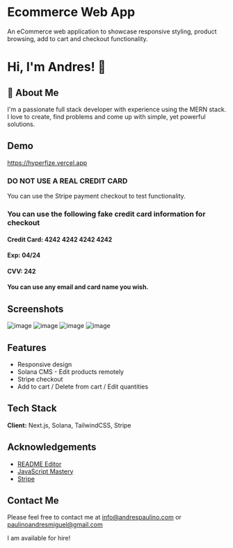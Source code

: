 
# Ecommerce Web App

An eCommerce web application to showcase responsive styling, product browsing, add to cart and checkout functionality. 

# Hi, I'm Andres! 👋


## 🚀 About Me
I'm a passionate full stack developer with experience using the MERN stack. I love to create, find problems and come up with simple, yet powerful solutions.


## Demo

https://hyperfize.vercel.app


### DO NOT USE A REAL CREDIT CARD 

You can use the Stripe payment checkout to test functionality.

### You can use the following fake credit card information for checkout

#### Credit Card: 4242 4242 4242 4242
#### Exp: 04/24
#### CVV: 242

#### You can use any email and card name you wish.

## Screenshots

![image](https://user-images.githubusercontent.com/93609044/167237953-b80b1153-125c-4d71-b264-b02eb01500ee.png)
![image](https://user-images.githubusercontent.com/93609044/167237978-31d897a5-7797-4cf4-b6b3-476b89b58de1.png)
![image](https://user-images.githubusercontent.com/93609044/167238006-7828196d-aee6-4d57-a60e-e88633b2b59e.png)
![image](https://user-images.githubusercontent.com/93609044/167238033-5cc7f8eb-648d-49ae-a9b5-be6384816aa2.png)

## Features

- Responsive design
- Solana CMS - Edit products remotely
- Stripe checkout
- Add to cart / Delete from cart / Edit quantities


## Tech Stack

**Client:** Next.js, Solana, TailwindCSS, Stripe


## Acknowledgements

 - [README Editor](https://readme.so/editor)
 - [JavaScript Mastery](https://www.youtube.com/c/JavaScriptMastery)
 - [Stripe](https://stripe.com)

## Contact Me

Please feel free to contact me at info@andrespaulino.com or paulinoandresmiguel@gmail.com

I am available for hire!

